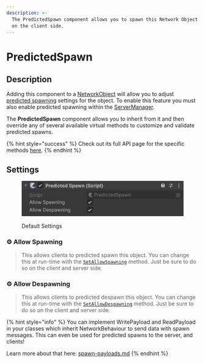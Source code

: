 ```yaml
---
description: >-
  The PredictedSpawn component allows you to spawn this Network Object directly
  on the client side.
---
```


# PredictedSpawn

## Description

Adding this component to a [NetworkObject](../../../guides/features/networked-gameobjects-and-scripts/networkobjects/) will allow you to adjust [predicted spawning](../../../guides/features/networked-gameobjects-and-scripts/spawning/predicted-spawning.md) settings for the object. To enable this feature you must also enable predicted spawning within the [ServerManager](../managers/server-manager.md).

The **PredictedSpawn** component allows you to inherit from it and then override any of several available virtual methods to customize and validate predicted spawns.

{% hint style="success" %}
Check out its full API page for the specific methods [here](https://firstgeargames.com/FishNet/api/api/FishNet.Component.Ownership.PredictedSpawn.html).
{% endhint %}

## Settings

<div align="left"><figure><img src="../../../.gitbook/assets/predicted-spawn-component.png" alt=""><figcaption><p>Default Settings</p></figcaption></figure></div>

### :gear:  **Allow Spawning**

> This allows clients to predicted spawn this object. You can change this at run-time with the [`SetAllowSpawning`](https://firstgeargames.com/FishNet/api/api/FishNet.Component.Ownership.PredictedSpawn.html#FishNet_Component_Ownership_PredictedSpawn_SetAllowDespawning_System_Boolean_) method. Just be sure to do so on the client and server side.

### :gear:  **Allow Despawning**

> This allows clients to predicted despawn this object. You can change this at run-time with the [`SetAllowDespawning`](https://firstgeargames.com/FishNet/api/api/FishNet.Component.Ownership.PredictedSpawn.html#FishNet_Component_Ownership_PredictedSpawn_SetAllowDespawning_System_Boolean_) method. Just be sure to do so on the client and server side.

{% hint style="info" %}
You can implement WritePayload and ReadPayload in your classes which inherit NetworkBehaviour to send data with spawn messages. This can even be used for predicted spawns to the server, and clients!

Learn more about that here: [spawn-payloads.md](../../../guides/features/networked-gameobjects-and-scripts/spawning/spawn-payloads.md "mention")
{% endhint %}

